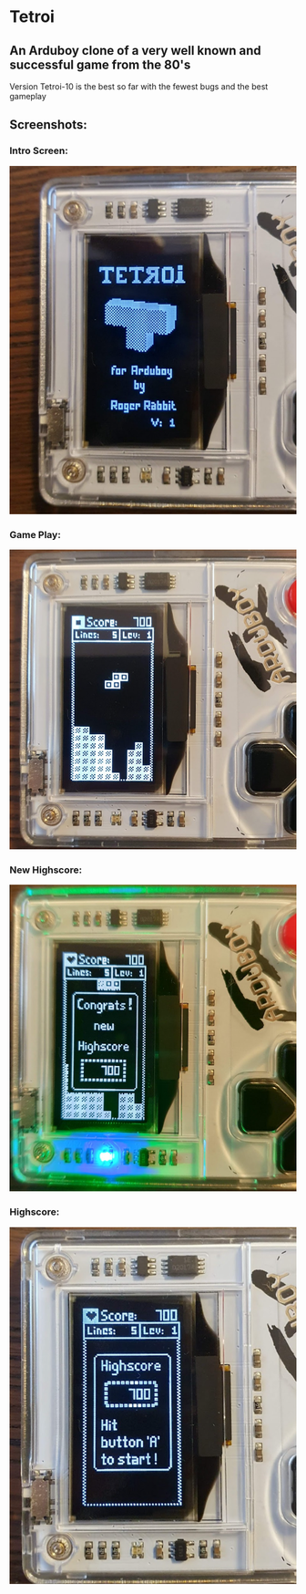 # Tetroi
## An Arduboy clone of a very well known and successful game from the 80's
Version Tetroi-10 is the best so far with the fewest bugs and the best gameplay
## Screenshots:

### Intro Screen:
![intro](intro_screen.png)

### Game Play:
![game_play](gampe_play.png)

### New Highscore:
![new highscore](new_highscore.png)

### Highscore:
![highscore display](highscore_display.png)


